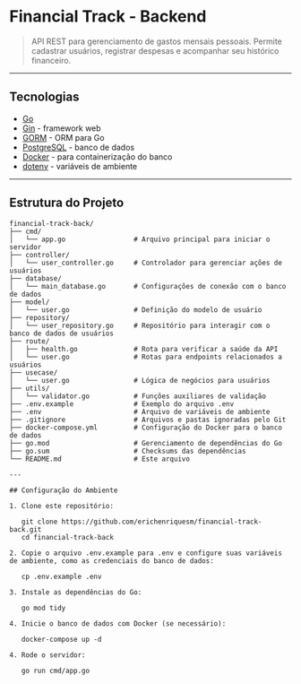 # Financial Track - Backend

> API REST para gerenciamento de gastos mensais pessoais. Permite cadastrar usuários, registrar despesas e acompanhar seu histórico financeiro.

---

## Tecnologias

- [Go](https://golang.org/)  
- [Gin](https://github.com/gin-gonic/gin) - framework web  
- [GORM](https://gorm.io/) - ORM para Go  
- [PostgreSQL](https://www.postgresql.org/) - banco de dados  
- [Docker](https://www.docker.com/) - para containerização do banco  
- [dotenv](https://github.com/joho/godotenv) - variáveis de ambiente  

---

## Estrutura do Projeto

```text
financial-track-back/
├── cmd/
│   └── app.go                 # Arquivo principal para iniciar o servidor
├── controller/
│   └── user_controller.go     # Controlador para gerenciar ações de usuários
├── database/
│   └── main_database.go       # Configurações de conexão com o banco de dados
├── model/
│   └── user.go                # Definição do modelo de usuário
├── repository/
│   └── user_repository.go     # Repositório para interagir com o banco de dados de usuários
├── route/
│   ├── health.go              # Rota para verificar a saúde da API
│   └── user.go                # Rotas para endpoints relacionados a usuários
├── usecase/
│   └── user.go                # Lógica de negócios para usuários
├── utils/
│   └── validator.go           # Funções auxiliares de validação
├── .env.example               # Exemplo do arquivo .env
├── .env                       # Arquivo de variáveis de ambiente
├── .gitignore                 # Arquivos e pastas ignoradas pelo Git
├── docker-compose.yml         # Configuração do Docker para o banco de dados
├── go.mod                     # Gerenciamento de dependências do Go
├── go.sum                     # Checksums das dependências
└── README.md                  # Este arquivo

---

## Configuração do Ambiente

1. Clone este repositório:

   git clone https://github.com/erichenriquesm/financial-track-back.git
   cd financial-track-back

2. Copie o arquivo .env.example para .env e configure suas variáveis de ambiente, como as credenciais do banco de dados:

   cp .env.example .env

3. Instale as dependências do Go:

   go mod tidy

4. Inicie o banco de dados com Docker (se necessário):

   docker-compose up -d

4. Rode o servidor:

   go run cmd/app.go
